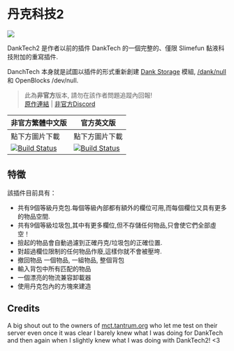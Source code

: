 # 丹克科技2
<img src="https://github.com/Sefiraat/DankTech2/blob/master/images/logo/logo_large.png">


DankTech2 是作者以前的插件 DankTech 的一個完整的、僅限 Slimefun 黏液科技附加的重寫插件.

DanchTech 本身就是試圖以插件的形式重新創建 [Dank Storage](https://www.curseforge.com/minecraft/mc-mods/dank-storage) 模組, [/dank/null](https://www.curseforge.com/minecraft/mc-mods/dank-null) 和 OpenBlocks /dev/null.

> 此為**非官方**版本, 請勿在該作者問題追蹤內回報! <br>
> [原作連結](https://github.com/Sefiraat/DankTech2) | [非官方Discord](https://discord.gg/GF4CwjFXT9)

| 非官方繁體中文版 | 官方英文版 |
| -------- | -------- |
| 點下方圖片下載 | 點下方圖片下載 |
| [![Build Status](https://xMikux.github.io/builds/SlimeTraditionalTranslation/DankTech2/master/badge.svg)](https://xMikux.github.io/builds/SlimeTraditionalTranslation/DankTech2/master) | [![Build Status](https://thebusybiscuit.github.io/builds/Sefiraat/DankTech2/master/badge.svg)](https://thebusybiscuit.github.io/builds/Sefiraat/DankTech2/master) |

## 特徵
該插件目前具有：
* 共有9個等級丹克包.每個等級內部都有額外的欄位可用,而每個欄位又具有更多的物品空間.
* 共有9個等級垃圾包,其中有更多欄位,但不存儲任何物品,只會使它們全部虛空！
* 撿起的物品會自動過濾到正確丹克/垃圾包的正確位置.
* 對超過欄位限制的任何物品作廢,這樣你就不會被壓垮.
* 撤回物品 一個物品, 一組物品, 整個背包
* 輸入背包中所有匹配的物品
* 一個漂亮的物流兼容卸載器
* 使用丹克包內的方塊來建造

## Credits
A big shout out to the owners of [mct.tantrum.org](https://mct.enjin.com/) who let me test on their server even once it was clear I barely knew what I was doing for DankTech and then again when I slightly knew what I was doing with DankTech2! <3
